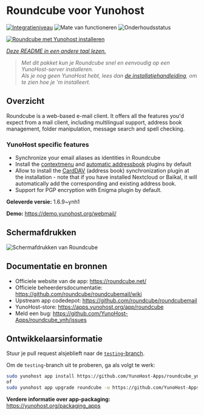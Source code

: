 <!--
NB: Deze README is automatisch gegenereerd door <https://github.com/YunoHost/apps/tree/master/tools/readme_generator>
Hij mag NIET handmatig aangepast worden.
-->

# Roundcube voor Yunohost

[![Integratieniveau](https://apps.yunohost.org/badge/integration/roundcube)](https://ci-apps.yunohost.org/ci/apps/roundcube/)
![Mate van functioneren](https://apps.yunohost.org/badge/state/roundcube)
![Onderhoudsstatus](https://apps.yunohost.org/badge/maintained/roundcube)

[![Roundcube met Yunohost installeren](https://install-app.yunohost.org/install-with-yunohost.svg)](https://install-app.yunohost.org/?app=roundcube)

*[Deze README in een andere taal lezen.](./ALL_README.md)*

> *Met dit pakket kun je Roundcube snel en eenvoudig op een YunoHost-server installeren.*  
> *Als je nog geen YunoHost hebt, lees dan [de installatiehandleiding](https://yunohost.org/install), om te zien hoe je 'm installeert.*

## Overzicht

Roundcube is a web-based e-mail client. It offers all the features you'd expect from a mail client, including multilingual support, address book management, folder manipulation, message search and spell checking.

### YunoHost specific features

- Synchronize your email aliases as identities in Roundcube
- Install the [contextmenu](https://packagist.org/packages/johndoh/contextmenu) and [automatic addressbook](https://packagist.org/packages/projectmyst/automatic_addressbook) plugins by default
- Allow to install the [CardDAV](https://packagist.org/packages/roundcube/carddav) (address book) synchronization plugin at the installation - note that if you have installed Nextcloud or Baïkal, it will automatically add the corresponding and existing address book.
- Support for PGP encryption with Enigma plugin by default.


**Geleverde versie:** 1.6.9~ynh1

**Demo:** <https://demo.yunohost.org/webmail/>

## Schermafdrukken

![Schermafdrukken van Roundcube](./doc/screenshots/screenshot.png)

## Documentatie en bronnen

- Officiele website van de app: <https://roundcube.net/>
- Officiele beheerdersdocumentatie: <https://github.com/roundcube/roundcubemail/wiki>
- Upstream app codedepot: <https://github.com/roundcube/roundcubemail>
- YunoHost-store: <https://apps.yunohost.org/app/roundcube>
- Meld een bug: <https://github.com/YunoHost-Apps/roundcube_ynh/issues>

## Ontwikkelaarsinformatie

Stuur je pull request alsjeblieft naar de [`testing`-branch](https://github.com/YunoHost-Apps/roundcube_ynh/tree/testing).

Om de `testing`-branch uit te proberen, ga als volgt te werk:

```bash
sudo yunohost app install https://github.com/YunoHost-Apps/roundcube_ynh/tree/testing --debug
of
sudo yunohost app upgrade roundcube -u https://github.com/YunoHost-Apps/roundcube_ynh/tree/testing --debug
```

**Verdere informatie over app-packaging:** <https://yunohost.org/packaging_apps>
